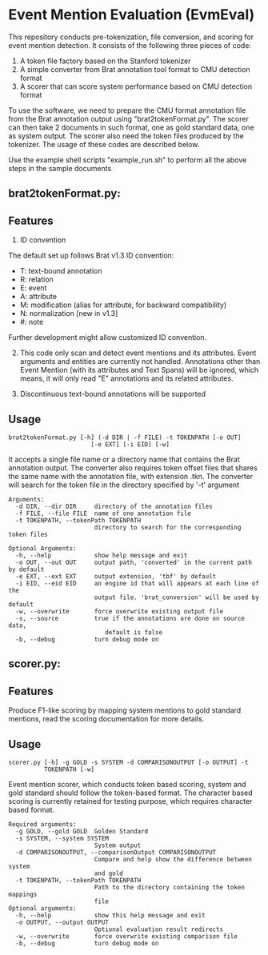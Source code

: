 Event Mention Evaluation (EvmEval)
=========

This repository conducts pre-tokenization, file conversion, and scoring for event mention detection. It consists of the following three pieces of code:
 1. A token file factory based on the Stanford tokenizer
 2. A simple converter from Brat annotation tool format to CMU detection format
 3. A scorer that can score system performance based on CMU detection format

To use the software, we need to prepare the CMU format annotation file from the Brat annotation output using "brat2tokenFormat.py". The scorer can then take 2 documents in such format, one as gold standard data, one as system output. The scorer also need the token files produced by the tokenizer. The usage of these codes are described below. 

Use the example shell scripts "example_run.sh" to perform all the above steps in the sample documents 

brat2tokenFormat.py:
--------------------

Features
---------

1. ID convention

The default set up follows Brat v1.3 ID convention: 
  - T: text-bound annotation
  - R: relation
  - E: event
  - A: attribute
  - M: modification (alias for attribute, for backward compatibility)
  - N: normalization [new in v1.3]
  - #: note

Further development might allow customized ID convention.

2. This code only scan and detect event mentions and its attributes. Event arguments and entities are currently not handled. Annotations other than Event Mention (with its attributes and Text Spans) will be ignored, which means, it will only read "E" annotations and its related attributes.

3. Discontinuous text-bound annotations will be supported

Usage
-----

	brat2tokenFormat.py [-h] (-d DIR | -f FILE) -t TOKENPATH [-o OUT]
                           [-e EXT] [-i EID] [-w]

It accepts a single file name or a directory name that contains the Brat annotation output. 
The converter also requires token offset files that shares the same name with the annotation
file, with extension .tkn. The converter will search for the token file in the directory 
specified by '-t' argument

	Arguments:
	  -d DIR, --dir DIR     directory of the annotation files
	  -f FILE, --file FILE  name of one annotation file
	  -t TOKENPATH, --tokenPath TOKENPATH
							directory to search for the corresponding token files

	Optional Arguments:
	  -h, --help            show help message and exit
	  -o OUT, --out OUT     output path, 'converted' in the current path by default
	  -e EXT, --ext EXT     output extension, 'tbf' by default
	  -i EID, --eid EID     an engine id that will appears at each line of the
							output file. 'brat_conversion' will be used by default
	  -w, --overwrite       force overwrite existing output file
	  -s, --source          true if the annotations are done on source data,
	                           default is false
	  -b, --debug           turn debug mode on

scorer.py:
----------

Features
---------
Produce F1-like scoring by mapping system mentions to gold standard mentions,
read the scoring documentation for more details.

Usage
-----
	scorer.py [-h] -g GOLD -s SYSTEM -d COMPARISONOUTPUT [-o OUTPUT] -t
              TOKENPATH [-w]

Event mention scorer, which conducts token based scoring, system and gold
standard should follow the token-based format. The character based scoring is
currently retained for testing purpose, which requires character based format.

	Required arguments:
	  -g GOLD, --gold GOLD  Golden Standard
	  -s SYSTEM, --system SYSTEM
							System output
	  -d COMPARISONOUTPUT, --comparisonOutput COMPARISONOUTPUT
							Compare and help show the difference between system
							and gold
	  -t TOKENPATH, --tokenPath TOKENPATH
                        	Path to the directory containing the token mappings
                        	file 
	Optional arguments:  
	  -h, --help            show this help message and exit
	  -o OUTPUT, --output OUTPUT
							Optional evaluation result redirects
	  -w, --overwrite       force overwrite existing comparison file
	  -b, --debug           turn debug mode on
